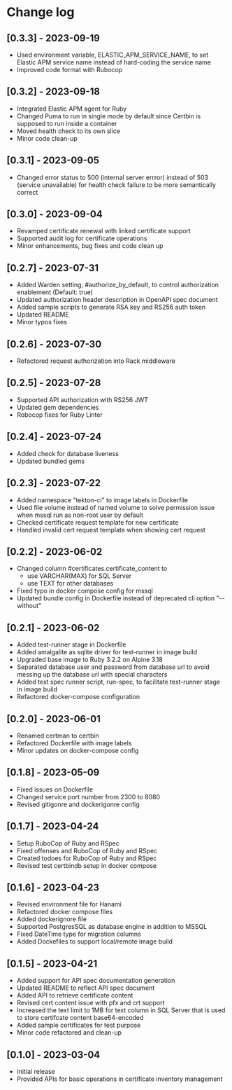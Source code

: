 # Change log

## [0.3.3] - 2023-09-19

  * Used environment variable, ELASTIC_APM_SERVICE_NAME, to set Elastic APM service name instead of hard-coding the service name
  * Improved code format with Rubocop

## [0.3.2] - 2023-09-18

  * Integrated Elastic APM agent for Ruby
  * Changed Puma to run in single mode by default since Certbin is supposed to run inside a container
  * Moved health check to its own slice
  * Minor code clean-up

## [0.3.1] - 2023-09-05

  * Changed error status to 500 (internal server errror) instead of 503 (service unavailable) for health check failure to be more semantically correct

## [0.3.0] - 2023-09-04

  * Revamped certificate renewal with linked certificate support
  * Supported audit log for certificate operations
  * Minor enhancements, bug fixes and code clean up

## [0.2.7] - 2023-07-31

  * Added Warden setting, #authorize_by_default, to control authorization enablement (Default: true)
  * Updated authorization header description in OpenAPI spec document
  * Added sample scripts to generate RSA key and RS256 auth token
  * Updated README
  * Minor typos fixes

## [0.2.6] - 2023-07-30

  * Refactored request authorization into Rack middleware

## [0.2.5] - 2023-07-28

  * Supported API authorization with RS256 JWT
  * Updated gem dependencies
  * Robocop fixes for Ruby Linter

## [0.2.4] - 2023-07-24

  * Added check for database liveness
  * Updated bundled gems

## [0.2.3] - 2023-07-22

  * Added namespace "tekton-ci" to image labels in Dockerfile
  * Used file volume instead of named volume to solve permission issue when mssql run as non-root user by default
  * Checked certificate request template for new certificate
  * Handled invalid cert request template when showing cert request

## [0.2.2] - 2023-06-02

  * Changed column #certificates.certificate_content to
    * use VARCHAR(MAX) for SQL Server
    * use TEXT for other databases
  * Fixed typo in docker compose config for mssql
  * Updated bundle config in Dockerfile instead of deprecated cli option "--without"

## [0.2.1] - 2023-06-02

  * Added test-runner stage in Dockerfile
  * Added amalgalite as sqlite driver for test-runner in image build
  * Upgraded base image to Ruby 3.2.2 on Alpine 3.18
  * Separated database user and password from database url to avoid messing up the database url with special characters
  * Added test spec runner script, run-spec, to facilitate test-runner stage in image build
  * Refactored docker-compose configuration
  
## [0.2.0] - 2023-06-01

  * Renamed certman to certbin
  * Refactored Dockerfile with image labels
  * Minor updates on docker-compose config

## [0.1.8] - 2023-05-09

  * Fixed issues on Dockerfile
  * Changed service port number from 2300 to 8080
  * Revised gitigonre and dockerigonre config

## [0.1.7] - 2023-04-24

  * Setup RuboCop of Ruby and RSpec
  * Fixed offenses and RuboCop of Ruby and RSpec
  * Created todoes for RuboCop of Ruby and RSpec
  * Revised test certbindb setup in docker compose

## [0.1.6] - 2023-04-23

  * Revised environment file for Hanami
  * Refactored docker compose files
  * Added dockerignore file
  * Supported PostgresSQL as database engine in addition to MSSQL
  * Fixed DateTime type for migration columns
  * Added Dockefiles to support local/remote image build

## [0.1.5] - 2023-04-21

  * Added support for API spec documentation generation
  * Updated README to reflect API spec document
  * Added API to retrieve certificate content
  * Revised cert content issue with pfx and crt support
  * Increased the text limit to 1MB for text column in SQL Server that is used to store certifcate content base64-encoded
  * Added sample certificates for test purpose
  * Minor code refactored and clean-up

## [0.1.0] - 2023-03-04

  * Initial release
  * Provided APIs for basic operations in certificate inventory management
